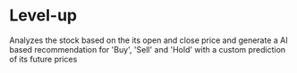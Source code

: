 # Level-up
Analyzes the stock based on the its open and close price and generate a AI based recommendation for 'Buy', 'Sell' and 'Hold' with a custom prediction of its future prices
